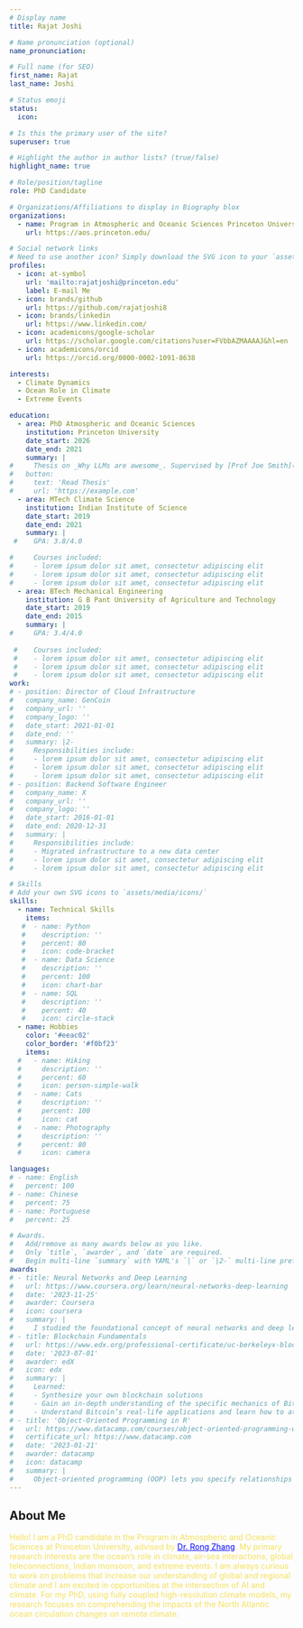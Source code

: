 ```yaml
---
# Display name
title: Rajat Joshi

# Name pronunciation (optional)
name_pronunciation:  

# Full name (for SEO)
first_name: Rajat
last_name: Joshi

# Status emoji
status:
  icon: 

# Is this the primary user of the site?
superuser: true

# Highlight the author in author lists? (true/false)
highlight_name: true

# Role/position/tagline
role: PhD Candidate

# Organizations/Affiliations to display in Biography blox
organizations:
  - name: Program in Atmospheric and Oceanic Sciences Princeton University
    url: https://aos.princeton.edu/

# Social network links
# Need to use another icon? Simply download the SVG icon to your `assets/media/icons/` folder.
profiles:
  - icon: at-symbol
    url: 'mailto:rajatjoshi@princeton.edu'
    label: E-mail Me
  - icon: brands/github
    url: https://github.com/rajatjoshi8
  - icon: brands/linkedin
    url: https://www.linkedin.com/
  - icon: academicons/google-scholar
    url: https://scholar.google.com/citations?user=FVbbAZMAAAAJ&hl=en
  - icon: academicons/orcid
    url: https://orcid.org/0000-0002-1091-8638

interests:
  - Climate Dynamics
  - Ocean Role in Climate
  - Extreme Events

education:
  - area: PhD Atmospheric and Oceanic Sciences
    institution: Princeton University
    date_start: 2026
    date_end: 2021
    summary: |
#     Thesis on _Why LLMs are awesome_. Supervised by [Prof Joe Smith](https://example.com). Presented papers at 5 IEEE conferences with the contributions being published in 2 Springer journals.
#   button:
#     text: 'Read Thesis'
#     url: 'https://example.com'
  - area: MTech Climate Science
    institution: Indian Institute of Science
    date_start: 2019
    date_end: 2021
    summary: |
 #    GPA: 3.8/4.0

#     Courses included:
#     - lorem ipsum dolor sit amet, consectetur adipiscing elit
#     - lorem ipsum dolor sit amet, consectetur adipiscing elit
#     - lorem ipsum dolor sit amet, consectetur adipiscing elit
  - area: BTech Mechanical Engineering
    institution: G B Pant University of Agriculture and Technology
    date_start: 2019
    date_end: 2015
    summary: |
#     GPA: 3.4/4.0
      
 #    Courses included:
 #    - lorem ipsum dolor sit amet, consectetur adipiscing elit
 #    - lorem ipsum dolor sit amet, consectetur adipiscing elit
 #    - lorem ipsum dolor sit amet, consectetur adipiscing elit
work:
# - position: Director of Cloud Infrastructure
#   company_name: GenCoin
#   company_url: ''
#   company_logo: ''
#   date_start: 2021-01-01
#   date_end: ''
#   summary: |2-
#     Responsibilities include:
#     - lorem ipsum dolor sit amet, consectetur adipiscing elit
#     - lorem ipsum dolor sit amet, consectetur adipiscing elit
#     - lorem ipsum dolor sit amet, consectetur adipiscing elit
# - position: Backend Software Engineer
#   company_name: X
#   company_url: ''
#   company_logo: ''
#   date_start: 2016-01-01
#   date_end: 2020-12-31
#   summary: |
#     Responsibilities include:
#     - Migrated infrastructure to a new data center
#     - lorem ipsum dolor sit amet, consectetur adipiscing elit
#     - lorem ipsum dolor sit amet, consectetur adipiscing elit

# Skills
# Add your own SVG icons to `assets/media/icons/`
skills:
  - name: Technical Skills
    items:
   #  - name: Python
   #    description: ''
   #    percent: 80
   #    icon: code-bracket
   #  - name: Data Science
   #    description: ''
   #    percent: 100
   #    icon: chart-bar
   #  - name: SQL
   #    description: ''
   #    percent: 40
   #    icon: circle-stack
  - name: Hobbies
    color: '#eeac02'
    color_border: '#f0bf23'
    items:
  #   - name: Hiking
  #     description: ''
  #     percent: 60
  #     icon: person-simple-walk
  #   - name: Cats
  #     description: ''
  #     percent: 100
  #     icon: cat
  #   - name: Photography
  #     description: ''
  #     percent: 80
  #     icon: camera

languages:
# - name: English
#   percent: 100
# - name: Chinese
#   percent: 75
# - name: Portuguese
#   percent: 25

# Awards.
#   Add/remove as many awards below as you like.
#   Only `title`, `awarder`, and `date` are required.
#   Begin multi-line `summary` with YAML's `|` or `|2-` multi-line prefix and indent 2 spaces below.
awards:
# - title: Neural Networks and Deep Learning
#   url: https://www.coursera.org/learn/neural-networks-deep-learning
#   date: '2023-11-25'
#   awarder: Coursera
#   icon: coursera
#   summary: |
#     I studied the foundational concept of neural networks and deep learning. By the end, I was familiar with the significant technological trends driving the rise of deep learning; build, train, and apply fully connected deep neural networks; implement efficient (vectorized) neural networks; identify key parameters in a neural network’s architecture; and apply deep learning to your own applications.
# - title: Blockchain Fundamentals
#   url: https://www.edx.org/professional-certificate/uc-berkeleyx-blockchain-fundamentals
#   date: '2023-07-01'
#   awarder: edX
#   icon: edx
#   summary: |
#     Learned:
#     - Synthesize your own blockchain solutions
#     - Gain an in-depth understanding of the specific mechanics of Bitcoin
#     - Understand Bitcoin’s real-life applications and learn how to attack and destroy Bitcoin, Ethereum, smart contracts and Dapps, and alternatives to Bitcoin’s Proof-of-Work consensus algorithm
# - title: 'Object-Oriented Programming in R'
#   url: https://www.datacamp.com/courses/object-oriented-programming-with-s3-and-r6-in-r
#   certificate_url: https://www.datacamp.com
#   date: '2023-01-21'
#   awarder: datacamp
#   icon: datacamp
#   summary: |
#     Object-oriented programming (OOP) lets you specify relationships between functions and the objects that they can act on, helping you manage complexity in your code. This is an intermediate level course, providing an introduction to OOP, using the S3 and R6 systems. S3 is a great day-to-day R programming tool that simplifies some of the functions that you write. R6 is especially useful for industry-specific analyses, working with web APIs, and building GUIs.
---
```


## About Me
<div style="color: #F5E05C;">
Hello! I am a PhD candidate in the Program in Atmospheric and Oceanic Sciences at Princeton University, advised by <a href="https://www.gfdl.noaa.gov/rong-zhang-homepage/" style="color: blue; text-decoration: underline;">Dr. Rong Zhang</a>. My primary research interests are the ocean’s role in climate, air-sea interactions, global teleconnections, Indian monsoon, and extreme events. I am always curious to work on problems that increase our understanding of global and regional climate and I am excited in opportunities at the intersection of AI and climate. For my PhD, using fully coupled high-resolution climate models, my research focuses on comprehending the impacts of the North Atlantic ocean circulation changes on remote climate.
</div>
